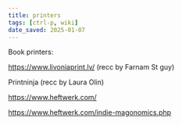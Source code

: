 ```yaml
---
title: printers
tags: [ctrl-p, wiki]
date_saved: 2025-01-07
---
```


Book printers:

https://www.livoniaprint.lv/ (recc by Farnam St guy)

Printninja (recc by Laura Olin)

https://www.heftwerk.com/

https://www.heftwerk.com/indie-magonomics.php